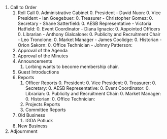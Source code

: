 1. Call to Order
	1. Roll Call
		0. Administrative Cabinet
	        0. President - David Nuon:
	        0. Vice President - Ian Goegebuer: 
	        0. Treasurer - Christopher Gomez: 
	        0. Secretary - Shane Satterfield: 
	        0. AESB Representative - Victoria Hatfield:
	        0. Event Coordinator - Diana Ignacio:
		0. Appointed Officers
	        0. Librarian - Anthony Gialcalone:
	        0. Publicity and Recruitment Chair - Leo Tronolone: 
	        0. Market Manager - James Coolidge:
	        0. Historian - Orion Sakorn:
	        0. Office Technician - Johnny Patterson:
	1. Approval of the Agenda
	1. Approval of the Minutes
	1. Announcements
		1. Lorbing wants to become membership chair.
	1. Guest Introductions
	1. Reports
		1. Officer Reports
	        0. President:
	        0. Vice President: 
	        0. Treasurer: 
	        0. Secretary: 
	        0. AESB Representative:
	        0. Event Coordinator:
	        0. Librarian:
	        0. Publicity and Recruitment Chair: 
	        0. Market Manager:
	        0. Historian:
	        0. Office Technician:
		1. Projects Reports
		1. Committee Reports
	1. Old Business
		1. IGDA Potluck
	1. New Business
1. Adjournment